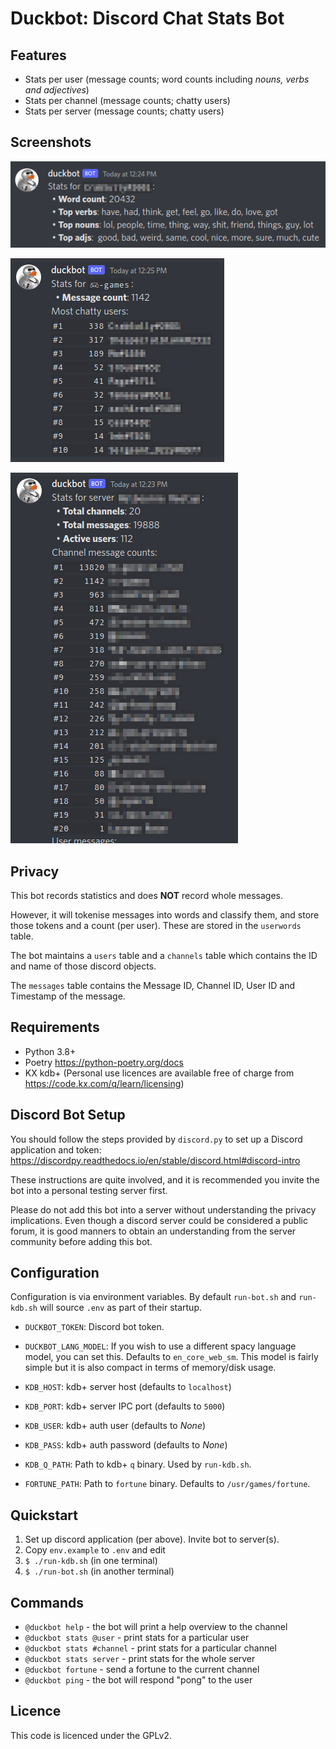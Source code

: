 # Duckbot: Discord Chat Stats Bot

## Features

 * Stats per user (message counts; word counts including _nouns, verbs and adjectives_) 
 * Stats per channel (message counts; chatty users)
 * Stats per server (message counts; chatty users)

## Screenshots

![User Stats](docs/user_stats.png)

![Channel Stats](docs/channel_stats.png)

![Server Stats](docs/server_stats.png)

## Privacy

This bot records statistics and does **NOT** record whole messages.

However, it will tokenise messages into words and classify them, and store
those tokens and a count (per user). These are stored in the `userwords` table.

The bot maintains a `users` table and a `channels` table which contains
the ID and name of those discord objects.

The `messages` table contains the Message ID, Channel ID, User ID and
Timestamp of the message.

## Requirements

 * Python 3.8+
 * Poetry <https://python-poetry.org/docs>
 * KX kdb+ (Personal use licences are available free of charge from
   <https://code.kx.com/q/learn/licensing>)

## Discord Bot Setup

You should follow the steps provided by `discord.py` to set up a
Discord application and token: <https://discordpy.readthedocs.io/en/stable/discord.html#discord-intro>

These instructions are quite involved, and it is recommended you invite the
bot into a personal testing server first.

Please do not add this bot into a server without understanding the privacy
implications. Even though a discord server could be considered a public forum,
it is good manners to obtain an understanding from the server community before
adding this bot.

## Configuration

Configuration is via environment variables. By default `run-bot.sh` and `run-kdb.sh`
will source `.env` as part of their startup.

 * `DUCKBOT_TOKEN`: Discord bot token.
 * `DUCKBOT_LANG_MODEL`: If you wish to use a different spacy language model,
   you can set this. Defaults to `en_core_web_sm`. This model is fairly simple
   but it is also compact in terms of memory/disk usage.

 * `KDB_HOST`: kdb+ server host (defaults to `localhost`)
 * `KDB_PORT`: kdb+ server IPC port (defaults to `5000`) 
 * `KDB_USER`: kdb+ auth user (defaults to _None_)
 * `KDB_PASS`: kdb+ auth password (defaults to _None_)

 * `KDB_Q_PATH`: Path to kdb+ `q` binary. Used by `run-kdb.sh`.

 * `FORTUNE_PATH`: Path to `fortune` binary. Defaults to `/usr/games/fortune`.

## Quickstart

 1. Set up discord application (per above). Invite bot to server(s).
 2. Copy `env.example` to `.env` and edit
 3. `$ ./run-kdb.sh` (in one terminal)
 4. `$ ./run-bot.sh` (in another terminal)

## Commands

 * `@duckbot help` - the bot will print a help overview to the channel
 * `@duckbot stats @user` - print stats for a particular user
 * `@duckbot stats #channel` - print stats for a particular channel
 * `@duckbot stats server` - print stats for the whole server
 * `@duckbot fortune` - send a fortune to the current channel
 * `@duckbot ping` - the bot will respond "pong" to the user

## Licence

This code is licenced under the GPLv2.
